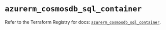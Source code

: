 # `azurerm_cosmosdb_sql_container`

Refer to the Terraform Registry for docs: [`azurerm_cosmosdb_sql_container`](https://registry.terraform.io/providers/hashicorp/azurerm/4.34.0/docs/resources/cosmosdb_sql_container).
